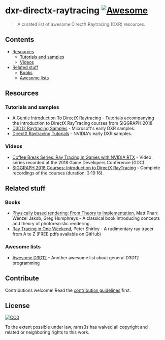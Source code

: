 # dxr-directx-raytracing [![Awesome](https://awesome.re/badge.svg)](https://awesome.re)

> A curated list of awesome DirectX Raytracing (DXR) resources.


## Contents

- [Resources](#resources)
  - [Tutorials and samples](#tutorials-and-samples)
  - [Videos](#videos)
- [Related stuff](#related-stuff)
  - [Books](#books)
  - [Awesome lists](#awesome-lists)


## Resources

### Tutorials and samples

- [A Gentle Introduction To DirectX Raytracing](http://cwyman.org/code/dxrTutors/dxr_tutors.md.html) - Tutorials accompanying the Introduction to DirectX RayTracing courses from SIGGRAPH 2018.
- [D3D12 Raytracing Samples](https://github.com/Microsoft/DirectX-Graphics-Samples/tree/master/Samples/Desktop/D3D12Raytracing) - Microsoft's early DXR samples.
- [DirectX Raytracing Tutorials](https://github.com/NVIDIAGameWorks/DxrTutorials) - NVIDIA's early DXR samples.

### Videos

- [Coffee Break Series: Ray Tracing in Games with NVIDIA RTX](https://devblogs.nvidia.com/ray-tracing-games-nvidia-rtx) - Video series recorded at the 2018 Game Developers Conference (GDC).
- [SIGGRAPH 2018 Courses: Introduction to DirectX RayTracing](https://www.youtube.com/watch?v=Q1cuuepVNoY) - Complete recordings of the courses (duration: 3:19:16).


## Related stuff

### Books

- [Physically based rendering: From Theory to Implementation](https://www.pbrt.org/), Matt Pharr, Wenzel Jakob, Greg Humphreys - A classical book introducing concepts and theory of photorealistic rendering.
- [Ray Tracing in One Weekend](https://github.com/petershirley/raytracinginoneweekend), Peter Shirley - A rudimentary ray tracer from A to Z (FREE pdfs available on GitHub)

### Awesome lists

- [Awesome D3D12](https://github.com/vinjn/awesome-d3d12) - Another awesome list about general D3D12 programming


## Contribute

Contributions welcome! Read the [contribution guidelines](contributing.md) first.


## License

[![CC0](http://mirrors.creativecommons.org/presskit/buttons/88x31/svg/cc-zero.svg)](http://creativecommons.org/publicdomain/zero/1.0)

To the extent possible under law, rams3s has waived all copyright and
related or neighboring rights to this work.
